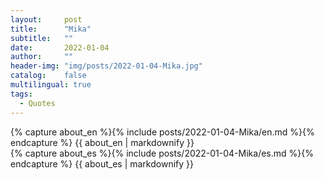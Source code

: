 ```yaml
---
layout:     post
title:      "Mika"
subtitle:   ""
date:       2022-01-04 
author:     ""
header-img: "img/posts/2022-01-04-Mika.jpg"
catalog:    false
multilingual: true
tags:
  - Quotes
---
```


<div class="en post-container">
    {% capture about_en %}{% include posts/2022-01-04-Mika/en.md %}{% endcapture %}
    {{ about_en | markdownify }}
</div>

<div class="es post-container">
    {% capture about_es %}{% include posts/2022-01-04-Mika/es.md %}{% endcapture %}
    {{ about_es | markdownify }}
</div>
